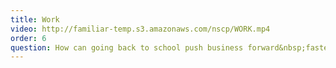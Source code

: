 ```yaml
---
title: Work
video: http://familiar-temp.s3.amazonaws.com/nscp/WORK.mp4
order: 6
question: How can going back to school push business forward&nbsp;faster?
---
```


